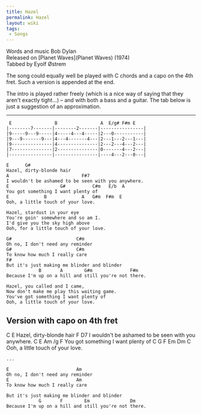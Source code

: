 ```yaml
---
title: Hazel
permalink: Hazel
layout: wiki
tags:
 - Songs
---
```


Words and music Bob Dylan  
Released on [Planet Waves](Planet Waves) (1974)  
Tabbed by Eyolf Østrem

The song could equally well be played with C chords and a capo on the
4th fret. Such a version is appended at the end.

The intro is played rather freely (which is a nice way of saying that
they aren't exactly tight...) – and with both a bass and a guitar. The
tab below is just a suggestion of an approximation.

* * * * *

     E                B                A  E/g# F#m E
    |--------7-------|--------2-------|----------------|
    |9-----9---9-----|4-----4---4-----|2---0-----------|
    |9---9-------9---|4---4-------4---|2---1---2---1---|
    |9---------------|4---------------|2---2---4---2---|
    |7---------------|2---------------|0-------4---2---|
    |----------------|----------------|----4---2---0---|

    E      G#
    Hazel, dirty-blonde hair
    A                           F#7
    I wouldn't be ashamed to be seen with you anywhere.
    E                   G#          C#m   E/b  A
    You got something I want plenty of
    E             B             A   G#m  F#m  E
    Ooh, a little touch of your love.

    Hazel, stardust in your eye
    You're goin' somewhere and so am I.
    I'd give you the sky high above
    Ooh, for a little touch of your love.

    G#                        C#m
    Oh no, I don't need any reminder
    G#                        C#m
    To know how much I really care
    F#
    But it's just making me blinder and blinder
                B       A        G#m              F#m
    Because I'm up on a hill and still you're not there.

    Hazel, you called and I came,
    Now don't make me play this waiting game.
    You've got something I want plenty of
    Ooh, a little touch of your love.

<h2 class="songversion">
Version with capo on 4th fret

</h2>
    C      E
    Hazel, dirty-blonde hair
    F                           D7
    I wouldn't be ashamed to be seen with you anywhere.
    C                   E          Am   /g  F
    You got something I want plenty of
    C             G             F   Em  Dm  C
    Ooh, a little touch of your love.

    ...

    E                         Am
    Oh no, I don't need any reminder
    E                         Am
    To know how much I really care

    But it's just making me blinder and blinder
                G       F        Em               Dm
    Because I'm up on a hill and still you're not there.
